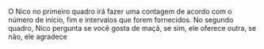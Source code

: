 O Nico no primeiro quadro irá fazer uma contagem de acordo com o número de início, fim e intervalos que forem fornecidos.
No segundo quadro, Nico pergunta se você gosta de maçã, se sim, ele oferece outra, se não, ele agradece 